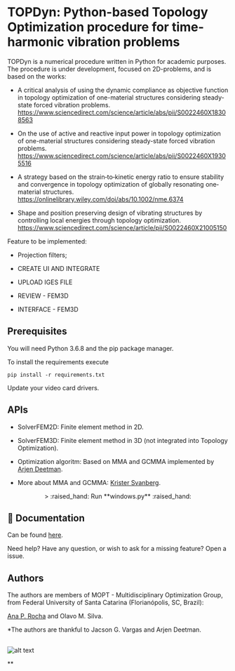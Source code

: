 # TOPDyn: Python-based Topology Optimization procedure for time-harmonic vibration problems

TOPDyn is a numerical procedure written in Python for academic purposes. The procedure is under development, focused on 2D-problems, and is based on the works:

- A critical analysis of using the dynamic compliance as objective function in topology optimization of one-material structures considering steady-state forced vibration problems.
https://www.sciencedirect.com/science/article/abs/pii/S0022460X18308563

- On the use of active and reactive input power in topology optimization of one-material structures considering steady-state forced vibration problems.
https://www.sciencedirect.com/science/article/abs/pii/S0022460X19305516

- A strategy based on the strain‐to‐kinetic energy ratio to ensure stability and convergence in topology optimization of globally resonating one‐material structures. https://onlinelibrary.wiley.com/doi/abs/10.1002/nme.6374

- Shape and position preserving design of vibrating structures by controlling local energies through 
topology optimization. https://www.sciencedirect.com/science/article/pii/S0022460X21005150

Feature to be implemented:

- Projection filters;

- CREATE UI AND INTEGRATE

- UPLOAD IGES FILE

- REVIEW - FEM3D

- INTERFACE - FEM3D

## Prerequisites

You will need Python 3.6.8 and the pip package manager.

To install the requirements execute

	pip install -r requirements.txt

Update your video card drivers.

## APIs

- SolverFEM2D: Finite element method in 2D. 

- SolverFEM3D: Finite element method in 3D (not integrated into Topology Optimization).

- Optimization algoritm: Based on MMA and GCMMA implemented by [Arjen Deetman](https://github.com/arjendeetman/GCMMA-MMA-Python). 

- More about MMA and GCMMA: [Krister Svanberg](https://people.kth.se/~krille/).

<p align="center"> > :raised_hand: Run **windows.py** :raised_hand: </p>

## :closed_book: Documentation 

Can be found [here](https://topdyn.readthedocs.io/en/latest/).

Need help? Have any question, or wish to ask for a missing feature? Open a issue.

## Authors

The authors are members of MOPT - Multidisciplinary Optimization Group, from Federal University of Santa Catarina (Florianópolis, SC, Brazil):

[Ana P. Rocha](https://www.linkedin.com/in/ana-paula-da-rocha/) and
Olavo M. Silva.

*The authors are thankful to Jacson G. Vargas and Arjen Deetman.

##
    

![alt text](https://open-pulse.github.io/OpenPulse/doc/MOPT.JPG?raw=true)

**
